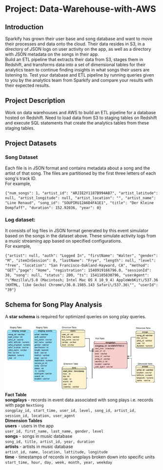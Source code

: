 # Project: Data-Warehouse-with-AWS
## Introduction
Sparkify has grown their user base and song database and want to move their processes and data onto the cloud. Their data resides in S3, in a directory of JSON logs on user activity on the app, as well as a directory with JSON metadata on the songs in their app.<br>
Build an ETL pipeline that extracts their data from S3, stages them in Redshift, and transforms data into a set of dimensional tables for their analytics team to continue finding insights in what songs their users are listening to. Test your database and ETL pipeline by running queries given to you by the analytics team from Sparkify and compare your results with their expected results.
## Project Description
Work on data warehouses and AWS to build an ETL pipeline for a database hosted on Redshift. Need to load data from S3 to staging tables on Redshift and execute SQL statements that create the analytics tables from these staging tables.
## Project Datasets
### Song Dataset
Each file is in JSON format and contains metadata about a song and the artist of that song. The files are partitioned by the first three letters of each song's track ID. <br>
For example,
```
{"num_songs": 1, "artist_id": "ARJIE2Y1187B994AB7", "artist_latitude": null, "artist_longitude": null, "artist_location": "", "artist_name": "Line Renaud", "song_id": "SOUPIRU12A6D4FA1E1", "title": "Der Kleine Dompfaff", "duration": 152.92036, "year": 0}
```
### Log dataset:
It consists of log files in JSON format generated by this event simulator based on the songs in the dataset above. These simulate activity logs from a music streaming app based on specified configurations.<br>
For example,
```
{"artist": null, "auth": "Logged In", "firstName": "Walter", "gender": "M", "itemInSession": 0, "lastName": "Frye", "length": null, "level": "free", "location": "San Francisco-Oakland-Hayward, CA", "method": "GET","page": "Home", "registration": 1540919166796.0, "sessionId": 38, "song": null, "status": 200, "ts": 1541105830796, "userAgent": "\"Mozilla\/5.0 (Macintosh; Intel Mac OS X 10_9_4) AppleWebKit\/537.36 (KHTML, like Gecko) Chrome\/36.0.1985.143 Safari\/537.36\"", "userId": "39"}
```
## Schema for Song Play Analysis
A **star schema** is required for optimized queries on song play queries.<br>
![image](https://github.com/MengyaCao/Data-Warehouse-with-AWS/blob/main/ER_Diagram_DW.JPG)<br>
**Fact Table**<br>
**songplays** - records in event data associated with song plays i.e. records with page `NextSong`<br>
```songplay_id, start_time, user_id, level, song_id, artist_id, session_id, location, user_agent```<br>
**Dimension Tables**<br>
**users** - users in the app<br>
```user_id, first_name, last_name, gender, level```<br>
**songs** - songs in music database<br>
```song_id, title, artist_id, year, duration```<br>
**artists** - artists in music database<br>
```artist_id, name, location, lattitude, longitude```<br>
**time** - timestamps of records in songplays broken down into specific units<br>
```start_time, hour, day, week, month, year, weekday```<br>



